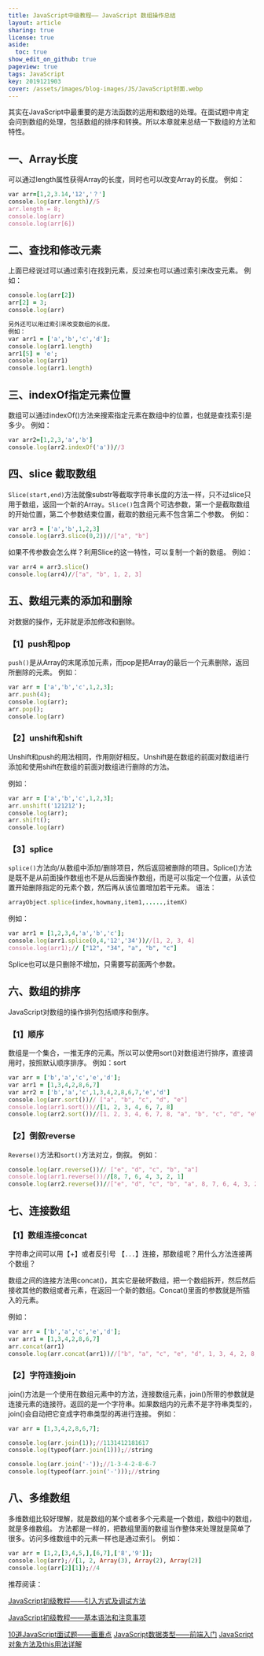 ```yaml
---
title: JavaScript中级教程—— JavaScript 数组操作总结
layout: article
sharing: true
license: true
aside:
  toc: true
show_edit_on_github: true
pageview: true
tags: JavaScript
key: 2019121903
cover: /assets/images/blog-images/JS/JavaScript封面.webp
---
```


其实在JavaScript中最重要的是方法函数的运用和数组的处理。在面试题中肯定会问到数组的处理，包括数组的排序和转换。所以本章就来总结一下数组的方法和特性。

## 一、Array长度

可以通过length属性获得Array的长度，同时也可以改变Array的长度。
例如：

```ruby
var arr=[1,2,3.14,'12','？']
console.log(arr.length)//5
arr.length = 8;
console.log(arr)
console.log(arr[6])

```

## 二、查找和修改元素

上面已经说过可以通过索引在找到元素，反过来也可以通过索引来改变元素。
例如：
```ruby
console.log(arr[2])
arr[2] = 3;
console.log(arr)

另外还可以用过索引来改变数组的长度。
例如：
var arr1 = ['a','b','c','d'];
console.log(arr1.length)
arr1[5] = 'e';
console.log(arr1)
console.log(arr1.length)
```


## 三、indexOf指定元素位置

数组可以通过indexOf()方法来搜索指定元素在数组中的位置，也就是查找索引是多少。
例如：
```ruby
var arr2=[1,2,3,'a','b']
console.log(arr2.indexOf('a'))//3
```


## 四、slice 截取数组

`Slice(start,end)`方法就像substr等截取字符串长度的方法一样，只不过slice只用于数组，返回一个新的Array。`Slice()`包含两个可选参数，第一个是截取数组的开始位置，第二个参数结束位置，截取的数组元素不包含第二个参数。
例如：
```ruby
var arr3 = ['a','b',1,2,3]
console.log(arr3.slice(0,2))//["a", "b"]
```
如果不传参数会怎么样？利用Slice的这一特性，可以复制一个新的数组。
例如：

```ruby
var arr4 = arr3.slice()
console.log(arr4)//["a", "b", 1, 2, 3]
```
## 五、数组元素的添加和删除

对数据的操作，无非就是添加修改和删除。

### 【1】push和pop

`push()`是从Array的末尾添加元素，而pop是把Array的最后一个元素删除，返回所删除的元素。
例如：
```ruby
var arr = ['a','b','c',1,2,3];
arr.push(4);
console.log(arr);
arr.pop();
console.log(arr)

```

### 【2】unshift和shift

Unshift和push的用法相同，作用刚好相反。Unshift是在数组的前面对数组进行添加和使用shift在数组的前面对数组进行删除的方法。

例如：
```ruby
var arr = ['a','b','c',1,2,3];
arr.unshift('121212');
console.log(arr);
arr.shift();
console.log(arr)

```

### 【3】splice

`splice()`方法向/从数组中添加/删除项目，然后返回被删除的项目。Splice()方法是既不是从前面操作数组也不是从后面操作数组，而是可以指定一个位置，从该位置开始删除指定的元素个数，然后再从该位置增加若干元素。
语法：
```ruby
arrayObject.splice(index,howmany,item1,.....,itemX)
```
例如：
```ruby
var arr1 = [1,2,3,4,'a','b','c'];
console.log(arr1.splice(0,4,'12','34'))//[1, 2, 3, 4]
console.log(arr1);// ["12", "34", "a", "b", "c"]
```
Splice也可以是只删除不增加，只需要写前面两个参数。

## 六、数组的排序

JavaScript对数组的操作排列包括顺序和倒序。

### 【1】顺序

数组是一个集合，一推无序的元素。所以可以使用sort()对数组进行排序，直接调用时，按照默认顺序排序。
例如：sort
```ruby
var arr = ['b','a','c','e','d'];
var arr1 = [1,3,4,2,8,6,7]
var arr2 = ['b','a','c',1,3,4,2,8,6,7,'e','d']
console.log(arr.sort())// ["a", "b", "c", "d", "e"]
console.log(arr1.sort())//[1, 2, 3, 4, 6, 7, 8]
console.log(arr2.sort())//[1, 2, 3, 4, 6, 7, 8, "a", "b", "c", "d", "e"]
```

### 【2】倒叙reverse

`Reverse()`方法和`sort()`方法对立，倒叙。
例如：
```ruby
console.log(arr.reverse())// ["e", "d", "c", "b", "a"]
console.log(arr1.reverse())//[8, 7, 6, 4, 3, 2, 1]
console.log(arr2.reverse())//["e", "d", "c", "b", "a", 8, 7, 6, 4, 3, 2, 1]
```

## 七、连接数组


### 【1】数组连接concat

字符串之间可以用【+】或者反引号	【`...`】连接，那数组呢？用什么方法连接两个数组？

数组之间的连接方法用concat()，其实它是破坏数组，把一个数组拆开，然后然后接收其他的数组或者元素，在返回一个新的数组。Concat()里面的参数就是所插入的元素。

例如：
```ruby
var arr = ['b','a','c','e','d'];
var arr1 = [1,3,4,2,8,6,7]
arr.concat(arr1)
console.log(arr.concat(arr1))//["b", "a", "c", "e", "d", 1, 3, 4, 2, 8, 6, 7]
```

### 【2】字符连接join

join()方法是一个使用在数组元素中的方法，连接数组元素，join()所带的参数就是连接元素的连接符。返回的是一个字符串。如果数组内的元素不是字符串类型的，join()会自动把它变成字符串类型的再进行连接。
例如：
```ruby
var arr = [1,3,4,2,8,6,7];

console.log(arr.join(1));//1131412181617
console.log(typeof(arr.join(1)));//string

console.log(arr.join('-'));//1-3-4-2-8-6-7
console.log(typeof(arr.join('-')));//string

```

## 八、多维数组

多维数组比较好理解，就是数组的某个或者多个元素是一个数组，数组中的数组，就是多维数组。
方法都是一样的，把数组里面的数组当作整体来处理就是简单了很多。访问多维数组中的元素一样也是通过索引。
例如：
```ruby
var arr = [1,2,[3,4,5,],[6,7],['8','9']];
console.log(arr);//[1, 2, Array(3), Array(2), Array(2)]
console.log(arr[2][1]);//4

```

推荐阅读：

[JavaScript初级教程——引入方式及调试方法](https://muitlog.com/2019/12/18/javascript-引入方式及调试方法.html)

[JavaScript初级教程——基本语法和注意事项](https://muitlog.com/2019/12/18/javascript-基本语法和注意事项.html)

[10道JavaScript面试题——画重点](https://muitlog.com/2019/12/12/10javascript.html)
[JavaScript数据类型——前端入门](https://muitlog.com/2019/12/11/JavaScript%E6%95%B0%E6%8D%AE%E7%B1%BB%E5%9E%8B.html)
[JavaScript对象方法及this用法详解](https://muitlog.com/2019/12/10/javascript-this.html)







